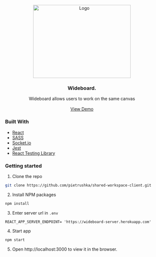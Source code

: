 <p align="center">
  <img src="https://lh3.googleusercontent.com/KP9aF6ucWfZn8GRJza7_Jc5Nlix7xWTRN-Xm05zyaRKm08L9NveDFCczXcEdHDoyyrKPSp82iCTba_p6_udISYcEOqRMnXNIb1baNXaZqJA7yLoUH7tZVS2RQhKDmiB62e4h-Sz1=w2400" alt="Logo" width="320" height="240">
  <h3 align="center">Wideboard.</h3>

  <p align="center">
    Wideboard allows users to work on the same canvas
    <br />
    <br />
    <a href="https://wideboard.netlify.app/">View Demo</a>
  </p>
</p>

### Built With
* [React](https://reactjs.org/)
* [SASS](https://sass-lang.com/)
* [Socket.io](https://socket.io/)
* [Jest](https://jestjs.io/)
* [React Testing Library](https://testing-library.com/)

### Getting started

1. Clone the repo
```sh
git clone https://github.com/pietrushka/shared-workspace-client.git
```
2. Install NPM packages
```sh
npm install
```
3. Enter server url in `.env`
```
REACT_APP_SERVER_ENDPOINT= 'https://wideboard-server.herokuapp.com'
```
4. Start app
```sh
npm start
```
5. Open http://localhost:3000 to view it in the browser.

